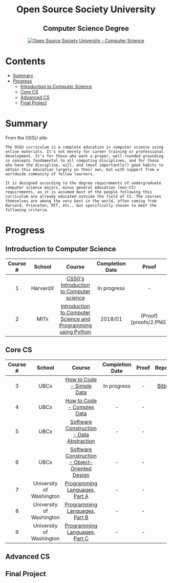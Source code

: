 <h1 align="center">Open Source Society University</h1>
<h2 align="center">Computer Science Degree</h2>
<p align="center">
  <a href="https://github.com/ossu/computer-science">
    <img alt="Open Source Society University - Computer Science" src="https://img.shields.io/badge/OSSU-computer--science-blue.svg">
  </a>
</p>

# Contents
- [Summary](#summary)
- [Progress](#progress)
  - [Introduction to Computer Science](introduction-to-computer-science)
  - [Core CS](#core-cs)
  - [Advanced CS](#advanced-cs)
  - [Final Project](#final-project)

# Summary
From the OSSU site:

`The OSSU curriculum is a complete education in computer science using online materials. It's not merely for career training or professional development. It's for those who want a proper, well-rounded grounding in concepts fundamental to all computing disciplines, and for those who have the discipline, will, and (most importantly!) good habits to obtain this education largely on their own, but with support from a worldwide community of fellow learners.`

`It is designed according to the degree requirements of undergraduate computer science majors, minus general education (non-CS) requirements, as it is assumed most of the people following this curriculum are already educated outside the field of CS. The courses themselves are among the very best in the world, often coming from Harvard, Princeton, MIT, etc., but specifically chosen to meet the following criteria.`


# Progress
## Introduction to Computer Science
Course # | School | Course | Completion Date | Proof | Repository
:--: | :--: | :--: | :--: | :--: | :--:
1 | HarvardX | [CS50's Introduction to Computer science](https://www.edx.org/course/introduction-computer-science-harvardx-cs50x) | In progress | - | -
2 | MITx | [Introduction to Computer Science and Programming using Python](https://www.edx.org/course/introduction-computer-science-mitx-6-00-1x-10) | 2018/01 | (Proof)[proofs/2.PNG] | [Bitbucket](https://bitbucket.org/t-miller/6.00.1x-intro-to-computer-science)

## Core CS
Course # | School | Course | Completion Date | Proof | Repository
:--: | :--: | :--: | :--: | :--: | :--:
3  | UBCx | [How to Code - Simple Data](https://www.edx.org/course/how-code-simple-data-ubcx-htc1x) | In progress | - | [Bitbucket](https://bitbucket.org/t-miller/how-to-code-simple-data)  
4  |  UBCx | [How to Code - Complex Data](https://www.edx.org/course/how-code-complex-data-ubcx-htc2x)  | -  | -  |  -
5  |  UBCx | [Software Construction - Data Abstraction](https://www.edx.org/course/software-construction-data-abstraction-ubcx-softconst1x)  | -  | -  | -
6  | UBCx  | [Software Construction - Object-Oriented Design](https://www.edx.org/course/software-construction-object-oriented-ubcx-softconst2x)  |  - |-   |-  
7  | University of Washington  | [Programming Languages, Part A](https://www.coursera.org/learn/programming-languages)  | -  | -  | -
8  | University of Washington  |  [Programming Languages, Part B](https://www.coursera.org/learn/programming-languages-part-b)  | -  | -  |  -
9  | University of Washington  | [Programming Languages, Part C](https://www.coursera.org/learn/programming-languages-part-c)  | -  | -  |  

## Advanced CS

## Final Project
